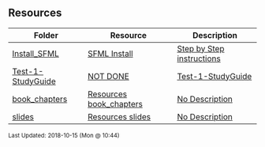 ## Resources
| Folder | Resource | Description|
 | ------------|------------|------------|
 | [Install_SFML](/Users/griffin/Code/Courses/2143-Object-Oriented-Programming/tree/master/Resources/Install_SFML) | [ SFML Install ](/Users/griffin/Code/Courses/2143-Object-Oriented-Programming/tree/master/Resources/Install_SFML) | [ Step by Step instructions](/Users/griffin/Code/Courses/2143-Object-Oriented-Programming/tree/master/Resources/Install_SFML) | [Install_SFML](/Users/griffin/Code/Courses/2143-Object-Oriented-Programming/tree/master/Resources/Install_SFML) | [ Instructions](/Users/griffin/Code/Courses/2143-Object-Oriented-Programming/tree/master/Resources/Install_SFML) | [Install_SFML](/Users/griffin/Code/Courses/2143-Object-Oriented-Programming/tree/master/Resources/Install_SFML) | [include <SFML/Graphics.hpp>](/Users/griffin/Code/Courses/2143-Object-Oriented-Programming/tree/master/Resources/Install_SFML) | [N/A](/Users/griffin/Code/Courses/2143-Object-Oriented-Programming/tree/master/Resources/Install_SFML) |
 | [Test-1-StudyGuide](/Users/griffin/Code/Courses/2143-Object-Oriented-Programming/tree/master/Resources/Test-1-StudyGuide) | [ NOT DONE](/Users/griffin/Code/Courses/2143-Object-Oriented-Programming/tree/master/Resources/Test-1-StudyGuide) | [Test-1-StudyGuide](/Users/griffin/Code/Courses/2143-Object-Oriented-Programming/tree/master/Resources/Test-1-StudyGuide) | [ Test 1 ](/Users/griffin/Code/Courses/2143-Object-Oriented-Programming/tree/master/Resources/Test-1-StudyGuide) | [ Study Guide](/Users/griffin/Code/Courses/2143-Object-Oriented-Programming/tree/master/Resources/Test-1-StudyGuide) | [N/A](/Users/griffin/Code/Courses/2143-Object-Oriented-Programming/tree/master/Resources/Test-1-StudyGuide) |
 | [book_chapters](/Users/griffin/Code/Courses/2143-Object-Oriented-Programming/tree/master/Resources/book_chapters) | [ Resources book_chapters ](/Users/griffin/Code/Courses/2143-Object-Oriented-Programming/tree/master/Resources/book_chapters) | [ No Description](/Users/griffin/Code/Courses/2143-Object-Oriented-Programming/tree/master/Resources/book_chapters) | [N/A](/Users/griffin/Code/Courses/2143-Object-Oriented-Programming/tree/master/Resources/book_chapters) |
 | [slides](/Users/griffin/Code/Courses/2143-Object-Oriented-Programming/tree/master/Resources/slides) | [ Resources slides ](/Users/griffin/Code/Courses/2143-Object-Oriented-Programming/tree/master/Resources/slides) | [ No Description](/Users/griffin/Code/Courses/2143-Object-Oriented-Programming/tree/master/Resources/slides) | [N/A](/Users/griffin/Code/Courses/2143-Object-Oriented-Programming/tree/master/Resources/slides) |

<sup>Last Updated: 2018-10-15 (Mon @ 10:44)</sup>
